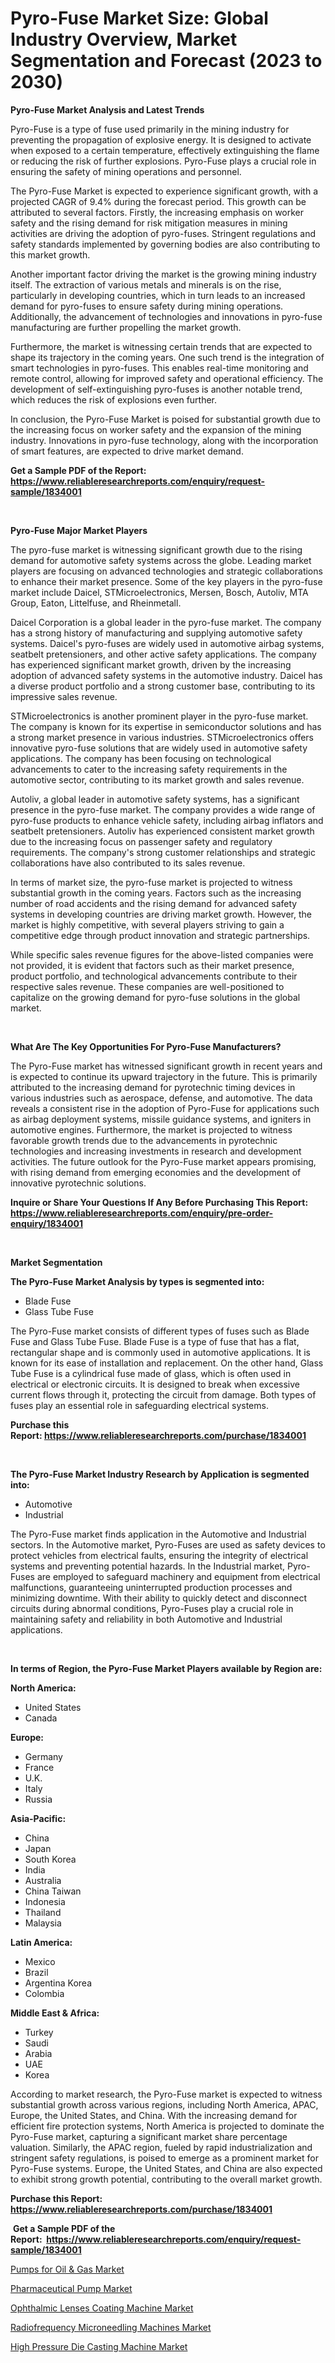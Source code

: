 <p><h1>Pyro-Fuse Market Size: Global Industry Overview, Market Segmentation and Forecast (2023 to 2030)</h1></p><p><strong>Pyro-Fuse Market Analysis and Latest Trends</strong></p>
<p><p>Pyro-Fuse is a type of fuse used primarily in the mining industry for preventing the propagation of explosive energy. It is designed to activate when exposed to a certain temperature, effectively extinguishing the flame or reducing the risk of further explosions. Pyro-Fuse plays a crucial role in ensuring the safety of mining operations and personnel.</p><p>The Pyro-Fuse Market is expected to experience significant growth, with a projected CAGR of 9.4% during the forecast period. This growth can be attributed to several factors. Firstly, the increasing emphasis on worker safety and the rising demand for risk mitigation measures in mining activities are driving the adoption of pyro-fuses. Stringent regulations and safety standards implemented by governing bodies are also contributing to this market growth.</p><p>Another important factor driving the market is the growing mining industry itself. The extraction of various metals and minerals is on the rise, particularly in developing countries, which in turn leads to an increased demand for pyro-fuses to ensure safety during mining operations. Additionally, the advancement of technologies and innovations in pyro-fuse manufacturing are further propelling the market growth.</p><p>Furthermore, the market is witnessing certain trends that are expected to shape its trajectory in the coming years. One such trend is the integration of smart technologies in pyro-fuses. This enables real-time monitoring and remote control, allowing for improved safety and operational efficiency. The development of self-extinguishing pyro-fuses is another notable trend, which reduces the risk of explosions even further.</p><p>In conclusion, the Pyro-Fuse Market is poised for substantial growth due to the increasing focus on worker safety and the expansion of the mining industry. Innovations in pyro-fuse technology, along with the incorporation of smart features, are expected to drive market demand.</p></p>
<p><strong>Get a Sample PDF of the Report:&nbsp; <a href="https://www.reliableresearchreports.com/enquiry/request-sample/1834001">https://www.reliableresearchreports.com/enquiry/request-sample/1834001</a></strong></p>
<p>&nbsp;</p>
<p><strong>Pyro-Fuse Major Market Players</strong></p>
<p><p>The pyro-fuse market is witnessing significant growth due to the rising demand for automotive safety systems across the globe. Leading market players are focusing on advanced technologies and strategic collaborations to enhance their market presence. Some of the key players in the pyro-fuse market include Daicel, STMicroelectronics, Mersen, Bosch, Autoliv, MTA Group, Eaton, Littelfuse, and Rheinmetall.</p><p>Daicel Corporation is a global leader in the pyro-fuse market. The company has a strong history of manufacturing and supplying automotive safety systems. Daicel's pyro-fuses are widely used in automotive airbag systems, seatbelt pretensioners, and other active safety applications. The company has experienced significant market growth, driven by the increasing adoption of advanced safety systems in the automotive industry. Daicel has a diverse product portfolio and a strong customer base, contributing to its impressive sales revenue.</p><p>STMicroelectronics is another prominent player in the pyro-fuse market. The company is known for its expertise in semiconductor solutions and has a strong market presence in various industries. STMicroelectronics offers innovative pyro-fuse solutions that are widely used in automotive safety applications. The company has been focusing on technological advancements to cater to the increasing safety requirements in the automotive sector, contributing to its market growth and sales revenue.</p><p>Autoliv, a global leader in automotive safety systems, has a significant presence in the pyro-fuse market. The company provides a wide range of pyro-fuse products to enhance vehicle safety, including airbag inflators and seatbelt pretensioners. Autoliv has experienced consistent market growth due to the increasing focus on passenger safety and regulatory requirements. The company's strong customer relationships and strategic collaborations have also contributed to its sales revenue.</p><p>In terms of market size, the pyro-fuse market is projected to witness substantial growth in the coming years. Factors such as the increasing number of road accidents and the rising demand for advanced safety systems in developing countries are driving market growth. However, the market is highly competitive, with several players striving to gain a competitive edge through product innovation and strategic partnerships.</p><p>While specific sales revenue figures for the above-listed companies were not provided, it is evident that factors such as their market presence, product portfolio, and technological advancements contribute to their respective sales revenue. These companies are well-positioned to capitalize on the growing demand for pyro-fuse solutions in the global market.</p></p>
<p>&nbsp;</p>
<p><strong>What Are The Key Opportunities For Pyro-Fuse Manufacturers?</strong></p>
<p><p>The Pyro-Fuse market has witnessed significant growth in recent years and is expected to continue its upward trajectory in the future. This is primarily attributed to the increasing demand for pyrotechnic timing devices in various industries such as aerospace, defense, and automotive. The data reveals a consistent rise in the adoption of Pyro-Fuse for applications such as airbag deployment systems, missile guidance systems, and igniters in automotive engines. Furthermore, the market is projected to witness favorable growth trends due to the advancements in pyrotechnic technologies and increasing investments in research and development activities. The future outlook for the Pyro-Fuse market appears promising, with rising demand from emerging economies and the development of innovative pyrotechnic solutions.</p></p>
<p><strong>Inquire or Share Your Questions If Any Before Purchasing This Report: <a href="https://www.reliableresearchreports.com/enquiry/pre-order-enquiry/1834001">https://www.reliableresearchreports.com/enquiry/pre-order-enquiry/1834001</a></strong></p>
<p>&nbsp;</p>
<p><strong>Market Segmentation</strong></p>
<p><strong>The Pyro-Fuse Market Analysis by types is segmented into:</strong></p>
<p><ul><li>Blade Fuse</li><li>Glass Tube Fuse</li></ul></p>
<p><p>The Pyro-Fuse market consists of different types of fuses such as Blade Fuse and Glass Tube Fuse. Blade Fuse is a type of fuse that has a flat, rectangular shape and is commonly used in automotive applications. It is known for its ease of installation and replacement. On the other hand, Glass Tube Fuse is a cylindrical fuse made of glass, which is often used in electrical or electronic circuits. It is designed to break when excessive current flows through it, protecting the circuit from damage. Both types of fuses play an essential role in safeguarding electrical systems.</p></p>
<p><strong>Purchase this Report:&nbsp;<a href="https://www.reliableresearchreports.com/purchase/1834001">https://www.reliableresearchreports.com/purchase/1834001</a></strong></p>
<p>&nbsp;</p>
<p><strong>The Pyro-Fuse Market Industry Research by Application is segmented into:</strong></p>
<p><ul><li>Automotive</li><li>Industrial</li></ul></p>
<p><p>The Pyro-Fuse market finds application in the Automotive and Industrial sectors. In the Automotive market, Pyro-Fuses are used as safety devices to protect vehicles from electrical faults, ensuring the integrity of electrical systems and preventing potential hazards. In the Industrial market, Pyro-Fuses are employed to safeguard machinery and equipment from electrical malfunctions, guaranteeing uninterrupted production processes and minimizing downtime. With their ability to quickly detect and disconnect circuits during abnormal conditions, Pyro-Fuses play a crucial role in maintaining safety and reliability in both Automotive and Industrial applications.</p></p>
<p>&nbsp;</p>
<p><strong>In terms of Region, the Pyro-Fuse Market Players available by Region are:</strong></p>
<p>
    <p> <strong> North America: </strong>
        <ul>
            <li>United States</li>
            <li>Canada</li>
        </ul>
        </p> 
    <p> <strong> Europe: </strong>
        <ul>
            <li>Germany</li>
            <li>France</li>
            <li>U.K.</li>
            <li>Italy</li>
            <li>Russia</li>
        </ul>
        </p> 
    <p> <strong> Asia-Pacific: </strong>
        <ul>
            <li>China</li>
            <li>Japan</li>
            <li>South Korea</li>
            <li>India</li>
            <li>Australia</li>
            <li>China Taiwan</li>
            <li>Indonesia</li>
            <li>Thailand</li>
            <li>Malaysia</li>
        </ul>
        </p> 
    <p> <strong> Latin America: </strong>
        <ul>
            <li>Mexico</li>
            <li>Brazil</li>
            <li>Argentina Korea</li>
            <li>Colombia</li>
        </ul>
        </p> 
    <p> <strong> Middle East & Africa: </strong>
        <ul>
            <li>Turkey</li>
            <li>Saudi</li>
            <li>Arabia</li>
            <li>UAE</li>
            <li>Korea</li>
        </ul>
    </p>
    </p>
<p><p>According to market research, the Pyro-Fuse market is expected to witness substantial growth across various regions, including North America, APAC, Europe, the United States, and China. With the increasing demand for efficient fire protection systems, North America is projected to dominate the Pyro-Fuse market, capturing a significant market share percentage valuation. Similarly, the APAC region, fueled by rapid industrialization and stringent safety regulations, is poised to emerge as a prominent market for Pyro-Fuse systems. Europe, the United States, and China are also expected to exhibit strong growth potential, contributing to the overall market growth.</p></p>
<p><strong>Purchase this Report: <a href="https://www.reliableresearchreports.com/purchase/1834001">https://www.reliableresearchreports.com/purchase/1834001</a></strong></p>
<p>&nbsp;<strong>Get a Sample PDF of the Report:&nbsp;&nbsp;<a href="https://www.reliableresearchreports.com/enquiry/request-sample/1834001">https://www.reliableresearchreports.com/enquiry/request-sample/1834001</a></strong></p>
<p><strong></strong></p>
<p><p><a href="https://www.linkedin.com/pulse/pumps-oil-amp-gas-market-size-share-global-analysis-ysixe/">Pumps for Oil & Gas Market</a></p><p><a href="https://www.linkedin.com/pulse/decoding-pharmaceutical-pump-market-deep-dive-latest-trends/">Pharmaceutical Pump Market</a></p><p><a href="https://medium.com/@dioncollins8227/ophthalmic-lenses-coating-machine-market-size-cagr-trends-2024-2030-8a42ae969055">Ophthalmic Lenses Coating Machine Market</a></p><p><a href="https://github.com/deliacustodio40/Market-Research-Report-List-1/blob/main/radiofrequency-microneedling-machines-market.md">Radiofrequency Microneedling Machines Market</a></p><p><a href="https://medium.com/@entelabrahimi1961/high-pressure-die-casting-machine-market-report-reveals-the-latest-trends-and-growth-opportunities-26dfd67fd711">High Pressure Die Casting Machine Market</a></p></p>